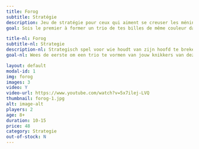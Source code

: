 ```yaml
---
title: Forog
subtitle: Stratégie
description: Jeu de stratégie pour ceux qui aiment se creuser les méninges sans trop tourner en rond.
goal: Sois le premier à former un trio de tes billes de même couleur dans le pot central.

title-nl: Forog
subtitle-nl: Strategie
description-nl: Strategisch spel voor wie houdt van zijn hoofd te breken zonder rond de pot te draaien.
goal-nl: Wees de eerste om een trio te vormen van jouw knikkers van dezelfde kleur in de centrale pot.

layout: default
modal-id: 1
img: forog
images: 3
video: Y
video-url: https://www.youtube.com/watch?v=5x7ilej-LVQ
thumbnail: forog-1.jpg
alt: image-alt
players: 2
age: 8+
duration: 10-15
price: 48
category: Strategie
out-of-stock: N
---
```

